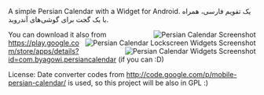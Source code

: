 A simple Persian Calendar with a Widget for Android.
یک تقویم فارسی، همراه با یک گجت برای گوشی‌های آندروید.

<img src="https://github.com/ebraminio/DroidPersianCalendar/raw/master/screenshots/main.png"
 alt="Persian Calendar Screenshot" title="Program Screenshot" align="right" />
<img src="https://github.com/ebraminio/DroidPersianCalendar/raw/master/screenshots/lockscreen.png"
 alt="Persian Calendar Lockscreen Widgets Screenshot" title="Lockscreen Widget Screenshot on Android 4.2" align="right" />
<img src="https://github.com/ebraminio/DroidPersianCalendar/raw/master/screenshots/homescreen.png"
 alt="Persian Calendar Widgets Screenshot" title="Widget Screenshot" align="right" />

You can download it also from https://play.google.com/store/apps/details?id=com.byagowi.persiancalendar (if you can :D)


License:
Date converter codes from http://code.google.com/p/mobile-persian-calendar/ is used, so this project will be also in GPL :)